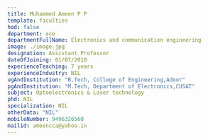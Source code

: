 ```yaml
---
title: Muhammed Ameen P P
template: faculties
hod: false
department: ece
departmentFullName: Electronics and communication engineering
image: ./image.jpg
designation: Assistant Professor
dateOfJoining: 01/07/2010
experienceTeaching: 7 years
experienceIndustry: NIL
ugAndInstitution: "B.Tech, College of Engineering,Adoor"
pgAndInstitution: "M.Tech, Department of Electronics,CUSAT"
subject: Optoelectronics & Laser technology
phd: NIL
specialization: NIL
otherData: "NIL"
mobileNumber: 9496326560
mailid: ameencca@yahoo.in
---
```

